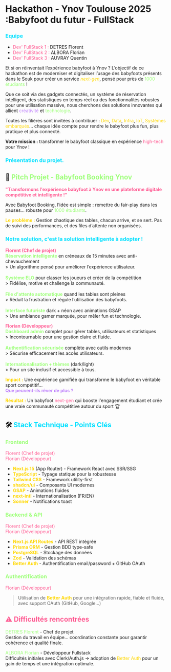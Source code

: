 <h1>Hackathon - Ynov Toulouse 2025 :Babyfoot du futur - FullStack</h1>

### <span style="color:#00E0FF;">Equipe</span>

<ul>
  <li><span style="color:#FF5C93;">Dev' FullStack 1 :</span> DETRES Florent</li>
  <li><span style="color:#FF5C93;">Dev' FullStack 2 :</span> ALBORA Florian</li>
  <li><span style="color:#FF5C93;">Dev' FullStack 3 :</span> AUVRAY Quentin</li>
</ul>

<p>Et si on réinventait l’expérience babyfoot à Ynov ? L’objectif de ce hackathon est de moderniser et digitaliser l’usage des babyfoots présents dans le Souk pour créer un service <i><span style="color:#FFD700;">next-gen</span></i>, pensé pour près de <span style="color:#9EFF7A;">1000 étudiants</span> !</p>

<p>Que ce soit via des gadgets connectés, un système de réservation intelligent, des statistiques en temps réel ou des fonctionnalités robustes pour une utilisation massive, nous cherchons des solutions innovantes qui allient <span style="color:#C084FC;">créativité</span> et <span style="color:#9EFF7A;">technologie</span>.</p>

<p>Toutes les filières sont invitées à contribuer : <span style="color:#FFD700;">Dev</span>, <span style="color:#FFD700;">Data</span>, <span style="color:#FFD700;">Infra</span>, <span style="color:#FFD700;">IoT</span>, <span style="color:#FFD700;">Systèmes embarqués</span>… chaque idée compte pour rendre le babyfoot plus fun, plus pratique et plus connecté.</p>

<p><b>Votre mission :</b> transformer le babyfoot classique en expérience <span style="color:#FF5C93;">high-tech</span> pour Ynov !</p>


### <span style="color:#00E0FF;">Présentation du projet.</span>

<h2>🎯 <b><span style="color:#9EFF7A;">Pitch Projet - Babyfoot Booking Ynov</span></b></h2>

<p><b><span style="color:#FF5C93;">"Transformons l'expérience babyfoot à Ynov en une plateforme digitale compétitive et intelligente !"</span></b></p>

<p>Avec Babyfoot Booking, l’idée est simple : remettre du fair-play dans les pauses... robuste pour <span style="color:#9EFF7A;">1000 étudiants</span>.</p>

<p><b><span style="color:#FFD700;">Le problème :</span></b> Gestion chaotique des tables, chacun arrive, et se sert. Pas de suivi des performances, et des files d’attente non organisées.</p>

<h3><span style="color:#00E0FF;">Notre solution, c'est la solution intelligente à adopter !</span></h3>

<p><b><span style="color:#FF5C93;">Florent (Chef de projet)</span></b><br>
<b><span style="color:#9EFF7A;">Réservation intelligente</span></b> en créneaux de 15 minutes avec anti-chevauchement<br>
> Un algorithme pensé pour améliorer l’expérience utilisateur.<br><br>
<b><span style="color:#9EFF7A;">Système ELO</span></b> pour classer les joueurs et créer de la compétition<br>
> Fidélise, motive et challenge la communauté.<br><br>
<b><span style="color:#9EFF7A;">File d'attente automatique</span></b> quand les tables sont pleines<br>
> Réduit la frustration et régule l’utilisation des babyfoots.<br><br>
<b><span style="color:#9EFF7A;">Interface futuriste</span></b> dark + néon avec animations GSAP<br>
> Une ambiance gamer marquée, pour mêler fun et technologie.
</p>

<p><b><span style="color:#FF5C93;">Florian (Développeur)</span></b><br>
<b><span style="color:#9EFF7A;">Dashboard admin</span></b> complet pour gérer tables, utilisateurs et statistiques<br>
> Incontournable pour une gestion claire et fluide.<br><br>
<b><span style="color:#9EFF7A;">Authentification sécurisée</span></b> complète avec outils modernes<br>
> Sécurise efficacement les accès utilisateurs.<br><br>
<b><span style="color:#9EFF7A;">Internationalisation + thèmes</span></b> (dark/light)<br>
> Pour un site inclusif et accessible à tous.
</p>

<p><b><span style="color:#FFD700;">Impact :</span></b> Une expérience gamifiée qui transforme le babyfoot en véritable sport compétitif...<br>
<span style="color:#C084FC;"><b>Que peuvent-ils rêver de plus ?</b></span>

<p><b><span style="color:#FFD700;">Résultat :</span></b> Un babyfoot <span style="color:#FF5C93;">next-gen</span> qui booste l'engagement étudiant et crée une vraie communauté compétitive autour du sport 🏆</p>

<h2>🛠️ <b><span style="color:#00E0FF;">Stack Technique - Points Clés</span></b></h2>

<h3><b><span style="color:#9EFF7A;">Frontend</span></b></h3>

<p><span style="color:#FF5C93;">Florent (Chef de projet)</span><br>
<span style="color:#FF5C93;">Florian (Développeur)</span></p>

<ul>
  <li><b><span style="color:#FFD700;">Next.js 15</span></b> (App Router) - Framework React avec SSR/SSG</li>
  <li><b><span style="color:#FFD700;">TypeScript</span></b> - Typage statique pour la robustesse</li>
  <li><b><span style="color:#FFD700;">Tailwind CSS</span></b> - Framework utility-first</li>
  <li><b><span style="color:#FFD700;">shadcn/ui</span></b> - Composants UI modernes</li>
  <li><b><span style="color:#FFD700;">GSAP</span></b> - Animations fluides</li>
  <li><b><span style="color:#FFD700;">next-intl</span></b> - Internationalisation (FR/EN)</li>
  <li><b><span style="color:#FFD700;">Sonner</span></b> - Notifications toast</li>
</ul>

<h3><b><span style="color:#9EFF7A;">Backend & API</span></b></h3>

<p><span style="color:#FF5C93;">Florent (Chef de projet)</span><br>
<span style="color:#FF5C93;">Florian (Développeur)</span></p>

<ul>
  <li><b><span style="color:#FFD700;">Next.js API Routes</span></b> - API REST intégrée</li>
  <li><b><span style="color:#FFD700;">Prisma ORM</span></b> - Gestion BDD type-safe</li>
  <li><b><span style="color:#FFD700;">PostgreSQL</span></b> - Stockage des données</li>
  <li><b><span style="color:#FFD700;">Zod</span></b> - Validation des schémas</li>
  <li><b><span style="color:#FFD700;">Better Auth</span></b> - Authentification email/password + GitHub OAuth</li>
</ul>

<h3><b><span style="color:#9EFF7A;">Authentification</span></b></h3>

<span style="color:#FF5C93;">Florian (Développeur)</span></p>
> Utilisation de <b><span style="color:#FFD700;">Better Auth</span></b> pour une intégration rapide, fiable et fluide, avec support OAuth (GitHub, Google...)</p>

<h2><b><span style="color:#FF5C93;">⚠️ Difficultés rencontrées</span></b></h2>

<p><span style="color:#9EFF7A;">DETRES Florent</span> - Chef de projet<br>
Gestion du travail en équipe... coordination constante pour garantir cohérence et qualité finale.</p>

<p><span style="color:#9EFF7A;">ALBORA Florian</span> - Développeur Fullstack<br>
Difficultés initiales avec Clerk/Auth.js → adoption de <span style="color:#FFD700;">Better Auth</span> pour un gain de temps et une intégration optimale.</p>
